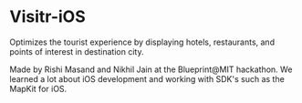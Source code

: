 # Visitr-iOS
Optimizes the tourist experience by displaying hotels, restaurants, and points of interest in destination city.


Made by Rishi Masand and Nikhil Jain at the Blueprint@MIT hackathon. We learned a lot about iOS development and working with SDK's such as the MapKit for iOS.
